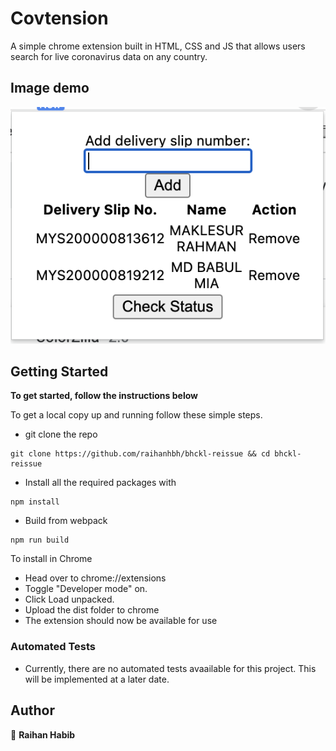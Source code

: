 # Covtension

A simple chrome extension built in HTML, CSS and JS that allows users search for live coronavirus data on any country.

## Image demo

![](./demo.png)

## Getting Started

**To get started, follow the instructions below**

To get a local copy up and running follow these simple steps.

- git clone the repo

```
git clone https://github.com/raihanhbh/bhckl-reissue && cd bhckl-reissue
```

- Install all the required packages with

```
npm install
```

- Build from webpack

```
npm run build
```

To install in Chrome

- Head over to chrome://extensions
- Toggle "Developer mode" on.
- Click Load unpacked.
- Upload the dist folder to chrome
- The extension should now be available for use

### Automated Tests

- Currently, there are no automated tests avaailable for this project. This will be implemented at a later date.

## Author

👤 **Raihan Habib**
